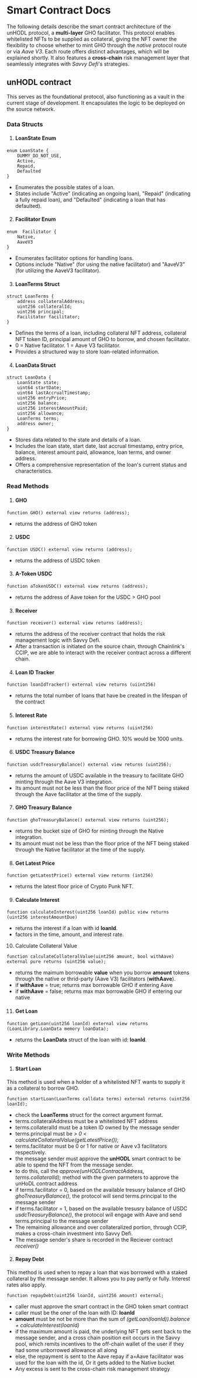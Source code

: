 # Smart Contract Docs

The following details describe the smart contract architecture of the unHODL protocol, a **multi-layer** GHO facilitator. This protocol enables whitelisted NFTs to be supplied as collateral, giving the NFT owner the flexibility to choose whether to mint GHO through the *native* protocol route or via *Aave V3*. Each route offers distinct advantages, which will be explained shortly. It also features a **cross-chain** risk management layer that seamlessly integrates with *Savvy Defi*'s strategies.


## unHODL contract

This serves as the foundational protocol, also functioning as a vault in the current stage of development. It encapsulates the logic to be deployed on the source network.

### Data Structs
1. #### LoanState Enum

```solidity
enum LoanState {
    DUMMY_DO_NOT_USE,
    Active,
    Repaid,
    Defaulted
}
```
- Enumerates the possible states of a loan.
- States include "Active" (indicating an ongoing loan), "Repaid" (indicating a fully repaid loan), and "Defaulted" (indicating a loan that has defaulted).

2. #### Facilitator Enum

```solidity
enum  Facilitator {
    Native,
    AaveV3
}
```
- Enumerates facilitator options for handling loans.
- Options include "Native" (for using the native facilitator) and "AaveV3" (for utilizing the AaveV3 facilitator).

3. #### LoanTerms Struct

```solidity
struct LoanTerms {
    address collateralAddress;
    uint256 collateralId;
    uint256 principal;
    Facilitator facilitator;
}
```
- Defines the terms of a loan, including collateral NFT address, collateral NFT token ID, principal amount of GHO to borrow, and chosen facilitator.
- 0 = Native facilitator. 1 = Aave V3 facilitator.
- Provides a structured way to store loan-related information.

4. #### LoanData Struct
```solidity
struct LoanData {
    LoanState state;
    uint64 startDate;
    uint64 lastAccrualTimestamp;
    uint256 entryPrice;
    uint256 balance; 
    uint256 interestAmountPaid;
    uint256 allowance;
    LoanTerms terms;
    address owner;
}
```
- Stores data related to the state and details of a loan.
- Includes the loan state, start date, last accrual timestamp, entry price, balance, interest amount paid, allowance, loan terms, and owner address.
- Offers a comprehensive representation of the loan's current status and characteristics.

### Read Methods
1. #### GHO

```solidity
function GHO() external view returns (address);
```

- returns the address of GHO token

2. #### USDC

```solidity
function USDC() external view returns (address);
```

- returns the address of USDC token


3. #### A-Token USDC

```solidity
function aTokenUSDC() external view returns (address);
```

- returns the address of Aave token for the USDC > GHO pool


3. #### Receiver

```solidity
function receiver() external view returns (address);
```

- returns the address of the receiver contract that holds the risk management logic with Savvy Defi. 
- After a transaction is initiated on the source chain, through Chainlink's CCIP, we are able to interact with the receiver contract across a different chain.

4. #### Loan ID Tracker

```solidity
function loanIdTracker() external view returns (uiint256)
```
- returns the total number of loans that have be created in the lifespan of the contract

5. #### Interest Rate

```solidity
function interestRate() external view returns (uiint256)
```
- returns the interest rate for borrowing GHO. 10% would be 1000 units.


6. #### USDC Treasury Balance

```solidity
function usdcTreasuryBalance() external view returns (uint256);
```
- returns the amount of USDC available in the treasury to facilitate GHO minting through the Aave V3 integration.
- Its amount must not be less than the floor price of the NFT being staked through the Aave facilitator at the time of the supply.

7. #### GHO Treasury Balance

```solidity
function ghoTreasuryBalance() external view returns (uint256);
```
- returns the bucket size of GHO for minting through the Native integration.
- Its amount must not be less than the floor price of the NFT being staked through the Native facilitator at the time of the supply.

8. #### Get Latest Price

```solidity
function getLatestPrice() external view returns (int256)
```
- returns the latest floor price of Crypto Punk NFT.

9. #### Calculate Interest

```solidity
function calculateInterest(uint256 loanId) public view returns (uint256 interestAmountDue)
```
- returns the interest if a loan with id **loanId**.
- factors in the time, amount, and interest rate.

10. Calculate Collateral Value

```solidity
function calculateCollateralValue(uint256 amount, bool withAave) external pure returns (uint256 value);
```

- returns the maimum borrowable **value** when you borrow **amount** tokens through the native or thrid-party (Aave V3) facilitators (**withAave**).
- if **withAave** = true; returns max borrowable GHO if entering Aave
- if **withAave** = false; returns max max borrowable GHO if entering our native

11. #### Get Loan

```solidity
function getLoan(uint256 loanId) external view returns (LoanLibrary.LoanData memory loanData);
```
- returns the **LoanData** struct of the loan with id: **loanId**.


### Write Methods

1. #### Start Loan
This method is used when a holder of a whitelisted NFT wants to supply it as a collateral to borrow GHO.
```solidity
function startLoan(LoanTerms calldata terms) external returns (uint256 loanId);
```
- check the **LoanTerms** struct for the correct argument format.
- terms.collateralAddress must be a whitelisted NFT address
- terms.collateralId must be a token ID owned by the message sender 
- terms.principal must be *> 0 < calculateCollateralValue(getLatestPrice())*;
- terms.facilitator must be 0 or 1 for native or Aave v3 facilitators respectively.
- the message sender must approve the **unHODL** smart contract to be able to spend the NFT from the message sender. 
- to do this, call the *approve(unHODLContractAddress, terms.collateralId);* method with the given parmeters to approve the unHoDL contract address
- if terms.facilitator = 0, based on the available tresusry balance of GHO *ghoTreasuryBalance()*, the protocol will send terms.principal to the message sender
- if terms.facilitator = 1, based on the available tresusry balance of USDC *usdcTreasuryBalance()*, the protocol will engage with Aave and send terms.principal to the message sender
- The remaining allowance and over collateralized portion, through CCIP, makes a cross-chain investment into Savvy Defi.
- The message sender's share is recorded in the Reciever contract *receiver()*

2. #### Repay Debt
This method is used when to repay a loan that was borrowed with a staked collateral by the message sender. It allows you to pay partly or fully. Interest rates also apply.

```solidity
function repayDebt(uint256 loanId, uint256 amount) external;
```
- caller must approve the smart contract in the GHO token smart contract
- caller must be the oner of the loan with ID: **loanId**
- **amount** must be not be more than the sum of *(getLoan(loanId)).balance + calculateInterest(loanId)*
- if the maximum amount is paid, the underlying NFT gets sent back to the message sender, and a cross chain position exit occurs in the Savvy pool, which remits incentives to the off-chain wallet of the user if they had some unborrowed allowance all along
- else, the repayment is sent to  the Aave repay if a=Aave facilitator was used for the loan with the id, Or it gets added to the Native bucket
- Any excess is sent to the cross-chain risk management strategy

